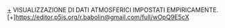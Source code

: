 [+](https://imgur.com/QBOWnlZ)
VISUALIZZAZIONE DI DATI ATMOSFERICI IMPOSTATI EMPIRICAMENTE.
[+]https://editor.p5js.org/r.babolin@gmail.com/full/wOpQ9E5cX
